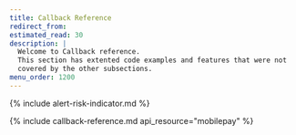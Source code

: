 ```yaml
---
title: Callback Reference
redirect_from:
estimated_read: 30
description: |
  Welcome to Callback reference.
  This section has extented code examples and features that were not
  covered by the other subsections.
menu_order: 1200
---
```


{% include alert-risk-indicator.md %}

{% include callback-reference.md api_resource="mobilepay" %}
